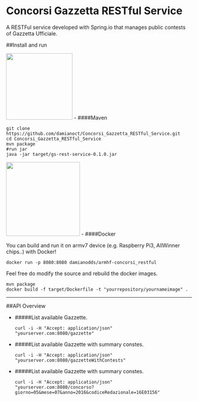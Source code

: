 # Concorsi Gazzetta RESTful Service

A RESTFul service developed with Spring.io that manages public contests of Gazzetta Ufficiale.

##Install and run

<img src="https://maven.apache.org/images/maven-logo-black-on-white.png" width="180">
- ####Maven

 ```
 git clone https://github.com/damianoct/Concorsi_Gazzetta_RESTful_Service.git
 cd Concorsi_Gazzetta_RESTful_Service
 mvn package
 #run jar
 java -jar target/gs-rest-service-0.1.0.jar
 ```

<img src="http://2.bp.blogspot.com/-7mObhiF1oQU/Vesm1knXbkI/AAAAAAAADzo/ka_mfLsOBDw/s1600/docker.png" width="200">
- ####Docker 

 You can build and run it on armv7 device (e.g. Raspberry Pi3, AllWinner chips..) with Docker!
 
 ```
 docker run -p 8080:8080 damianodds/armhf-concorsi_restful
 ```

 Feel free do modify the source and rebuild the docker images. 
 
 ```
 mvn package
 docker build -f target/Dockerfile -t "yourrepository/yournameimage" .
 ````
---

##API Overview

- #####List available Gazzette.
 
  `curl -i -H "Accept: application/json" "yourserver.com:8080/gazzette"`
  
- #####List available Gazzette with summary constes.

  `curl -i -H "Accept: application/json" "yourserver.com:8080/gazzetteWithContests"`

- #####List available Gazzette with summary constes.

  `curl -i -H "Accept: application/json" "yourserver.com:8080/concorso?giorno=05&mese=07&anno=2016&codiceRedazionale=16E03156" `

